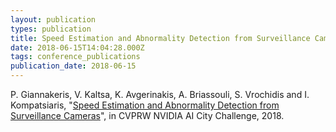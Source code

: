 ```yaml
---
layout: publication
types: publication
title: Speed Estimation and Abnormality Detection from Surveillance Cameras
date: 2018-06-15T14:04:28.000Z
tags: conference_publications
publication_date: 2018-06-15
---
```

P. Giannakeris, V. Kaltsa, K. Avgerinakis, A. Briassouli, S. Vrochidis and I. Kompatsiaris, "[Speed Estimation and Abnormality Detection from Surveillance Cameras](https://openaccess.thecvf.com/content_cvpr_2018_workshops/papers/w3/Giannakeris_Speed_Estimation_and_CVPR_2018_paper.pdf)", in CVPRW NVIDIA AI City Challenge, 2018.